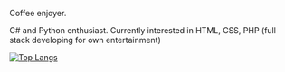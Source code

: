 Coffee enjoyer.

C# and Python enthusiast.
Currently interested in HTML, CSS, PHP (full stack developing for own entertainment)

[![Top Langs](https://github-readme-stats.vercel.app/api/top-langs/?username=awsumturtle)](https://github.com/awsumturtle/github-readme-stats)
